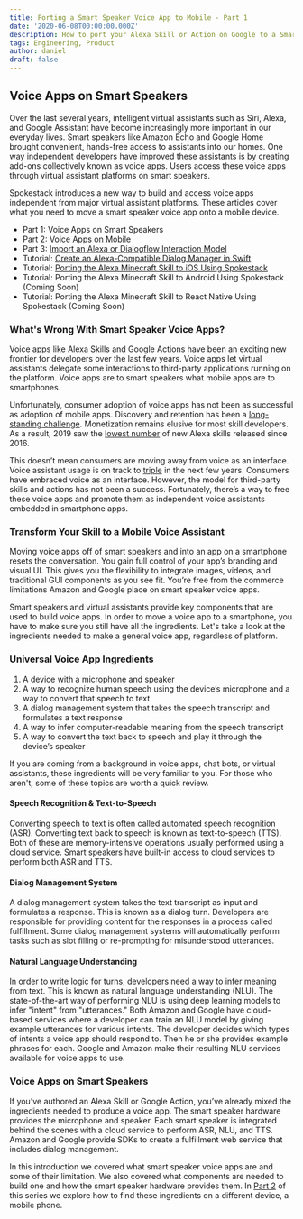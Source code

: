 ```yaml
---
title: Porting a Smart Speaker Voice App to Mobile - Part 1
date: '2020-06-08T00:00:00.000Z'
description: How to port your Alexa Skill or Action on Google to a Smartphone App
tags: Engineering, Product
author: daniel
draft: false
---
```


## Voice Apps on Smart Speakers

Over the last several years, intelligent virtual assistants such as Siri, Alexa, and Google Assistant have become increasingly more important in our everyday lives. Smart speakers like Amazon Echo and Google Home brought convenient, hands-free access to assistants into our homes. One way independent developers have improved these assistants is by creating add-ons collectively known as voice apps. Users access these voice apps through virtual assistant platforms on smart speakers.

Spokestack introduces a new way to build and access voice apps independent from major virtual assistant platforms. These articles cover what you need to move a smart speaker voice app onto a mobile device.

- Part 1: Voice Apps on Smart Speakers
- Part 2: [Voice Apps on Mobile](/blog/porting-a-smart-speaker-voice-app-to-mobile-part-2)
- Part 3: [Import an Alexa or Dialogflow Interaction Model](/blog/porting-a-smart-speaker-voice-app-to-mobile-part-3)
- Tutorial: [Create an Alexa-Compatible Dialog Manager in Swift](/blog/create-an-alexa-compatible-dialog-manager-in-swift)
- Tutorial: [Porting the Alexa Minecraft Skill to iOS Using Spokestack](/blog/porting-the-alexa-minecraft-skill-to-ios-using-spokestack)
- Tutorial: Porting the Alexa Minecraft Skill to Android Using Spokestack (Coming Soon)
- Tutorial: Porting the Alexa Minecraft Skill to React Native Using Spokestack (Coming Soon)

### What's Wrong With Smart Speaker Voice Apps?

Voice apps like Alexa Skills and Google Actions have been an exciting new frontier for developers over the last few years. Voice apps let virtual assistants delegate some interactions to third-party applications running on the platform. Voice apps are to smart speakers what mobile apps are to smartphones.

Unfortunately, consumer adoption of voice apps has not been as successful as adoption of mobile apps. Discovery and retention has been a [long-standing challenge](https://voicebot.ai/smart-speaker-consumer-adoption-report-2019/). Monetization remains elusive for most skill developers. As a result, 2019 saw the [lowest number](https://www.adweek.com/digital/new-voice-apps-are-declining-as-a-breakout-hit-remains-elusive/) of new Alexa skills released since 2016.

This doesn’t mean consumers are moving away from voice as an interface. Voice assistant usage is on track to [triple](https://techcrunch.com/2019/02/12/report-voice-assistants-in-use-to-triple-to-8-billion-by-2023/) in the next few years. Consumers have embraced voice as an interface. However, the model for third-party skills and actions has not been a success. Fortunately, there’s a way to free these voice apps and promote them as independent voice assistants embedded in smartphone apps.

### Transform Your Skill to a Mobile Voice Assistant

Moving voice apps off of smart speakers and into an app on a smartphone resets the conversation. You gain full control of your app’s branding and visual UI. This gives you the flexibility to integrate images, videos, and traditional GUI components as you see fit. You’re free from the commerce limitations Amazon and Google place on smart speaker voice apps.

Smart speakers and virtual assistants provide key components that are used to build voice apps. In order to move a voice app to a smartphone, you have to make sure you still have all the ingredients. Let's take a look at the ingredients needed to make a general voice app, regardless of platform.

### Universal Voice App Ingredients

1. A device with a microphone and speaker
2. A way to recognize human speech using the device’s microphone and a way to convert that speech to text
3. A dialog management system that takes the speech transcript and formulates a text response
4. A way to infer computer-readable meaning from the speech transcript
5. A way to convert the text back to speech and play it through the device’s speaker

If you are coming from a background in voice apps, chat bots, or virtual assistants, these ingredients will be very familiar to you. For those who aren't, some of these topics are worth a quick review.

#### Speech Recognition & Text-to-Speech

Converting speech to text is often called automated speech recognition (ASR). Converting text back to speech is known as text-to-speech (TTS). Both of these are memory-intensive operations usually performed using a cloud service. Smart speakers have built-in access to cloud services to perform both ASR and TTS.

#### Dialog Management System

A dialog management system takes the text transcript as input and formulates a response. This is known as a dialog turn. Developers are responsible for providing content for the responses in a process called fulfillment. Some dialog management systems will automatically perform tasks such as slot filling or re-prompting for misunderstood utterances.

#### Natural Language Understanding

In order to write logic for turns, developers need a way to infer meaning from text. This is known as natural language understanding (NLU). The state-of-the-art way of performing NLU is using deep learning models to infer "intent" from "utterances." Both Amazon and Google have cloud-based services where a developer can train an NLU model by giving example utterances for various intents. The developer decides which types of intents a voice app should respond to. Then he or she provides example phrases for each. Google and Amazon make their resulting NLU services available for voice apps to use.

### Voice Apps on Smart Speakers

If you’ve authored an Alexa Skill or Google Action, you’ve already mixed the ingredients needed to produce a voice app. The smart speaker hardware provides the microphone and speaker. Each smart speaker is integrated behind the scenes with a cloud service to perform ASR, NLU, and TTS. Amazon and Google provide SDKs to create a fulfillment web service that includes dialog management.

In this introduction we covered what smart speaker voice apps are and some of their limitation. We also covered what components are needed to build one and how the smart speaker hardware provides them. In [Part 2](/blog/porting-a-smart-speaker-voice-app-to-mobile-part-2) of this series we explore how to find these ingredients on a different device, a mobile phone.
